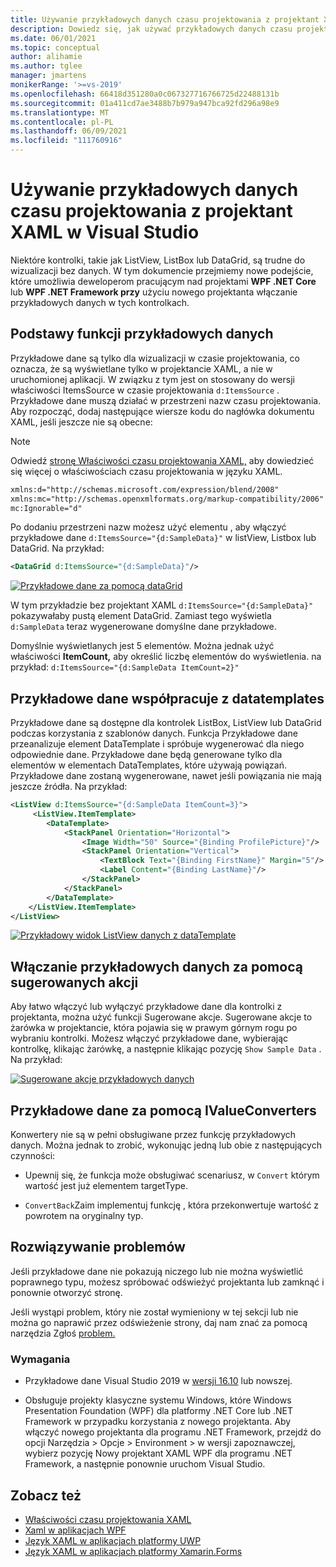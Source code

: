 ```yaml
---
title: Używanie przykładowych danych czasu projektowania z projektant XAML w Visual Studio
description: Dowiedz się, jak używać przykładowych danych czasu projektowania w języku XAML.
ms.date: 06/01/2021
ms.topic: conceptual
author: alihamie
ms.author: tglee
manager: jmartens
monikerRange: '>=vs-2019'
ms.openlocfilehash: 66418d351280a0c067327716766725d22488131b
ms.sourcegitcommit: 01a411cd7ae3488b7b979a947bca92fd296a98e9
ms.translationtype: MT
ms.contentlocale: pl-PL
ms.lasthandoff: 06/09/2021
ms.locfileid: "111760916"
---
```

# <a name="use-design-time-sample-data-with-the-xaml-designer-in-visual-studio"></a>Używanie przykładowych danych czasu projektowania z projektant XAML w Visual Studio

Niektóre kontrolki, takie jak ListView, ListBox lub DataGrid, są trudne do wizualizacji bez danych. W tym dokumencie przejmiemy nowe podejście, które umożliwia deweloperom pracującym nad projektami **WPF .NET Core** lub **WPF .NET Framework przy** użyciu nowego projektanta włączanie przykładowych danych w tych kontrolkach. 

## <a name="sample-data-feature-basics"></a>Podstawy funkcji przykładowych danych

Przykładowe dane są tylko dla wizualizacji w czasie projektowania, co oznacza, że są wyświetlane tylko w projektancie XAML, a nie w uruchomionej aplikacji. W związku z tym jest on stosowany do wersji właściwości ItemsSource w czasie projektowania `d:ItemsSource` . Przykładowe dane muszą działać w przestrzeni nazw czasu projektowania. Aby rozpocząć, dodaj następujące wiersze kodu do nagłówka dokumentu XAML, jeśli jeszcze nie są obecne:

> [!NOTE]
> Odwiedź [stronę Właściwości czasu projektowania XAML,](../xaml-tools/xaml-designtime-data.md) aby dowiedzieć się więcej o właściwościach czasu projektowania w języku XAML.

```xml
xmlns:d="http://schemas.microsoft.com/expression/blend/2008"
xmlns:mc="http://schemas.openxmlformats.org/markup-compatibility/2006"
mc:Ignorable="d"
```

Po dodaniu przestrzeni nazw możesz użyć elementu , aby włączyć przykładowe dane `d:ItemsSource="{d:SampleData}"` w listView, Listbox lub DataGrid. Na przykład:

```xml
<DataGrid d:ItemsSource="{d:SampleData}"/>
```

[![Przykładowe dane za pomocą dataGrid](media\xaml-sample-data-empty-datagrid.png "Przykładowe dane włączone dla usługi DataGrid")](media\xaml-sample-data-empty-datagrid.png#lightbox)

W tym przykładzie bez projektant XAML `d:ItemsSource="{d:SampleData}"` pokazywałaby pustą element DataGrid. Zamiast tego wyświetla `d:SampleData` teraz wygenerowane domyślne dane przykładowe.

Domyślnie wyświetlanych jest 5 elementów. Można jednak użyć właściwości **ItemCount,** aby określić liczbę elementów do wyświetlenia. na przykład: `d:ItemsSource="{d:SampleData ItemCount=2}"`

## <a name="sample-data-works-with-datatemplates"></a>Przykładowe dane współpracuje z datatemplates

Przykładowe dane są dostępne dla kontrolek ListBox, ListView lub DataGrid podczas korzystania z szablonów danych. Funkcja Przykładowe dane przeanalizuje element DataTemplate i spróbuje wygenerować dla niego odpowiednie dane. Przykładowe dane będą generowane tylko dla elementów w elementach DataTemplates, które używają powiązań. Przykładowe dane zostaną wygenerowane, nawet jeśli powiązania nie mają jeszcze źródła.
Na przykład:

```xml
<ListView d:ItemsSource="{d:SampleData ItemCount=3}">
     <ListView.ItemTemplate>
        <DataTemplate>
            <StackPanel Orientation="Horizontal">
                <Image Width="50" Source="{Binding ProfilePicture}"/>
                <StackPanel Orientation="Vertical">
                    <TextBlock Text="{Binding FirstName}" Margin="5"/>
                    <Label Content="{Binding LastName}"/>
                </StackPanel>
            </StackPanel>
        </DataTemplate>
    </ListView.ItemTemplate>
</ListView>
```

[![Przykładowy widok ListView danych z dataTemplate](media\xaml-sample-data-templated-listview.png "Przykładowe dane używane w widoku ListView z dataTemplate")](media\xaml-sample-data-templated-listview.png#lightbox)

## <a name="enable-sample-data-with-suggested-actions"></a>Włączanie przykładowych danych za pomocą sugerowanych akcji

Aby łatwo włączyć lub wyłączyć przykładowe dane dla kontrolki z projektanta, można użyć funkcji Sugerowane akcje. Sugerowane akcje to żarówka w projektancie, która pojawia się w prawym górnym rogu po wybraniu kontrolki. Możesz włączyć przykładowe dane, wybierając kontrolkę, klikając żarówkę, a następnie klikając pozycję `Show Sample Data` . Na przykład:

[![Sugerowane akcje przykładowych danych](media\xaml-sample-data-suggested-actions.png "Włączanie przykładowych danych za pomocą sugerowanych akcji")](media\xaml-sample-data-suggested-actions.png#lightbox)

## <a name="sample-data-with-ivalueconverters"></a>Przykładowe dane za pomocą IValueConverters 

Konwertery nie są w pełni obsługiwane przez funkcję przykładowych danych. Można jednak to zrobić, wykonując jedną lub obie z następujących czynności:
- Upewnij się, że funkcja może obsługiwać scenariusz, w `Convert` którym wartość jest już elementem targetType.

- `ConvertBack`Zaim implementuj funkcję , która przekonwertuje wartość z powrotem na oryginalny typ. 

## <a name="troubleshooting"></a>Rozwiązywanie problemów

Jeśli przykładowe dane nie pokazują niczego lub nie można wyświetlić poprawnego typu, możesz spróbować odświeżyć projektanta lub zamknąć i ponownie otworzyć stronę.

Jeśli wystąpi problem, który nie został wymieniony w tej sekcji lub nie można go naprawić przez odświeżenie strony, daj nam znać za pomocą narzędzia Zgłoś [problem.](../ide/how-to-report-a-problem-with-visual-studio.md)

### <a name="requirements"></a>Wymagania

- Przykładowe dane Visual Studio 2019 w [wersji 16.10](/visualstudio/releases/2019/release-notes-v16.10) lub nowszej.

- Obsługuje projekty klasyczne systemu Windows, które Windows Presentation Foundation (WPF) dla platformy .NET Core lub .NET Framework w przypadku korzystania z nowego projektanta. Aby włączyć nowego projektanta dla programu .NET Framework, przejdź do opcji Narzędzia > Opcje > Environment > w wersji zapoznawczej, wybierz pozycję Nowy projektant XAML WPF dla programu .NET Framework, a następnie ponownie uruchom Visual Studio.

## <a name="see-also"></a>Zobacz też

- [Właściwości czasu projektowania XAML](../xaml-tools/xaml-designtime-data.md)
- [Xaml w aplikacjach WPF](/dotnet/framework/wpf/advanced/xaml-in-wpf)
- [Język XAML w aplikacjach platformy UWP](/windows/uwp/xaml-platform/xaml-overview)
- [Język XAML w aplikacjach platformy Xamarin.Forms](/xamarin/xamarin-forms/xaml/)
